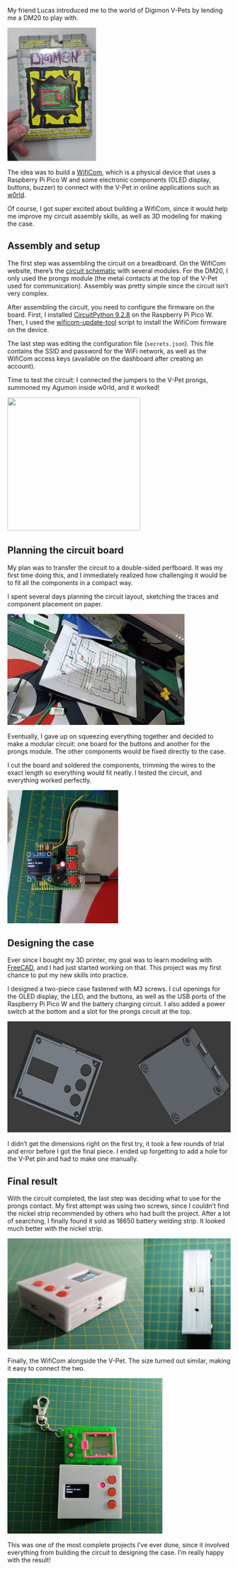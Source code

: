 <!--
.. title: WifiCom
.. slug: wificom
.. date: 2025-09-07 18:34:06 UTC-03:00
.. tags: 
.. category: 
.. link: 
.. description: 
.. type: text
-->
<!--
.. title: WifiCom
.. slug: wificom
.. date: 2025-09-07 18:34:06 UTC-03:00
.. tags: 
.. category: 
.. link: 
.. description: 
.. type: text
-->

My friend Lucas introduced me to the world of Digimon V-Pets by lending me a DM20 to play with.

<img src="/images/wificom/DM20_VPet.png" width="200" height="300"/>

The idea was to build a [WifiCom](https://wificom.dev), which is a physical device that uses a Raspberry Pi Pico W and some electronic components
(OLED display, buttons, buzzer) to connect with the V-Pet in online applications such as [w0rld](https://w0rld.io).

Of course, I got super excited about building a WifiCom, since it would help me improve my circuit assembly skills, as well as 3D modeling for making the case.

<!-- TEASER_END -->

## Assembly and setup

The first step was assembling the circuit on a breadboard. On the WifiCom website, there’s the [circuit schematic](https://docs.wificom.dev/picow_breadboard/) with several modules.
For the DM20, I only used the prongs module (the metal contacts at the top of the V-Pet used for communication). Assembly was pretty simple since the circuit isn’t very complex.

After assembling the circuit, you need to configure the firmware on the board. First, I installed [CircuitPython 9.2.8](https://adafruit-circuit-python.s3.amazonaws.com/bin/raspberry_pi_pico_w/en_US/adafruit-circuitpython-raspberry_pi_pico_w-en_US-9.2.8.uf2)
on the Raspberry Pi Pico W. Then, I used the [wificom-update-tool](https://github.com/mechawrench/wificom-update-tool) script to install the WifiCom firmware on the device.

The last step was editing the configuration file (`secrets.json`). This file contains the SSID and password for the WiFi network, as well as the WifiCom access keys (available on the dashboard after creating an account).

Time to test the circuit: I connected the jumpers to the V-Pet prongs, summoned my Agumon inside w0rld, and it worked!

<img src="/images/wificom/WifiCom_Protoboard.gif" width="300" height="300"/>

## Planning the circuit board

My plan was to transfer the circuit to a double-sided perfboard. It was my first time doing this, and I immediately realized how challenging it would be to fit all the components in a compact way.

I spent several days planning the circuit layout, sketching the traces and component placement on paper.

<img src="/images/wificom/Desenho_Circuito.jpg" width="400" height="250"/>

Eventually, I gave up on squeezing everything together and decided to make a modular circuit: one board for the buttons and another for the prongs module. The other components would be fixed directly to the case.

I cut the board and soldered the components, trimming the wires to the exact length so everything would fit neatly. I tested the circuit, and everything worked perfectly.

<img src="/images/wificom/Circuito_Modular.png" width="250" height="300"/>

## Designing the case

Ever since I bought my 3D printer, my goal was to learn modeling with [FreeCAD](https://www.freecad.org/), and I had just started working on that.
This project was my first chance to put my new skills into practice.

I designed a two-piece case fastened with M3 screws. I cut openings for the OLED display, the LED, and the buttons, as well as the USB ports of the Raspberry Pi Pico W and the battery charging circuit.
I also added a power switch at the bottom and a slot for the prongs circuit at the top.

<img src="/images/wificom/Case.png" width="600" height="250"/>

I didn’t get the dimensions right on the first try, it took a few rounds of trial and error before I got the final piece. I ended up forgetting to add a hole for the V-Pet pin and had to make one manually.

## Final result

With the circuit completed, the last step was deciding what to use for the prongs contact. My first attempt was using two screws, since I couldn’t find
the nickel strip recommended by others who had built the project. After a lot of searching, I finally found it sold as 18650 battery welding strip.
It looked much better with the nickel strip.

<img src="/images/wificom/Prongs.png" width="600" height="250"/>

Finally, the WifiCom alongside the V-Pet. The size turned out similar, making it easy to connect the two.

<img src="/images/wificom/Resultado_Final.jpg" width="350" height="350"/>

This was one of the most complete projects I’ve ever done, since it involved everything from building the circuit to designing the case. I’m really happy with the result!
